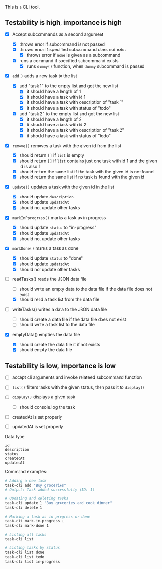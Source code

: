 This is a CLI tool.

## Testability is high, importance is high

- [x] Accept subcommands as a second argument

  - [x] throws error if subcommand is not passed
  - [x] throws error if specified subcommand does not exist
    - [x] throws error if `none` is given as a subcommand
  - [x] runs a command if specified subcommand exists
    - [x] runs `dummy()` function, when `dummy` subcommand is passed

- [x] `add()` adds a new task to the list
  - [x] add "task 1" to the empty list and got the new list
    - [x] it should have a length of 1
    - [x] it should have a task with id 1
    - [x] it should have a task with description of "task 1"
    - [x] it should have a task with status of "todo"
  - [x] add "task 2" to the empty list and got the new list
    - [x] it should have a length of 2
    - [x] it should have a task with id 2
    - [x] it should have a task with description of "task 2"
    - [x] it should have a task with status of "todo"
- [x] `remove()` removes a task with the given id from the list
  - [x] should return `[]` if `list` is empty
  - [x] should return `[]` if `list` contains just one task with id 1 and the given id is also 1
  - [x] should return the same list if the task with the given id is not found
  - [x] should return the same list if no task is found with the given id
- [x] `update()` updates a task with the given id in the list
  - [x] should update `description`
  - [x] should update `updatedAt`
  - [x] should not update other tasks
- [x] `markInPprogress()` marks a task as in progress
  - [x] should update `status` to "in-progress"
  - [x] should update `updatedAt`
  - [x] should not update other tasks
- [x] `markDone()` marks a task as done

  - [x] should update `status` to "done"
  - [x] should update `updatedAt`
  - [x] should not update other tasks

- [ ] readTasks() reads the JSON data file
  - [ ] should write an empty data to the data file if the data file does not exist
  - [x] should read a task list from the data file
- [ ] writeTasks() writes a data to the JSON data file
  - [ ] should create a data file if the data file does not exist
  - [ ] should write a task list to the data file
- [x] emptyData() empties the data file
  - [x] should create the data file it if not exists
  - [x] should empty the data file

## Testability is low, importance is low

- [ ] accept cli arguments and invoke relateed subcommand function
- [ ] `list()` filters tasks with the given status, then pass it to `display()`
- [ ] `display()` displays a given task

  - [ ] should console.log the task

- [ ] createdAt is set properly
- [ ] updatedAt is set properly

Data type

```
id
description
status
createdAt
updatedAt
```

Command examples:

```bash
# Adding a new task
task-cli add "Buy groceries"
# Output: Task added successfully (ID: 1)

# Updating and deleting tasks
task-cli update 1 "Buy groceries and cook dinner"
task-cli delete 1

# Marking a task as in progress or done
task-cli mark-in-progress 1
task-cli mark-done 1

# Listing all tasks
task-cli list

# Listing tasks by status
task-cli list done
task-cli list todo
task-cli list in-progress
```
